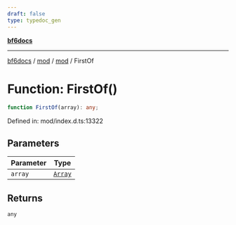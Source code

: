 ```yaml
---
draft: false
type: typedoc_gen
---
```


[**bf6docs**](../../../_index.md)

***

[bf6docs](../../../_index.md) / [mod](../../_index.md) / [mod](../_index.md) / FirstOf

# Function: FirstOf()

```ts
function FirstOf(array): any;
```

Defined in: mod/index.d.ts:13322

## Parameters

| Parameter | Type |
| ------ | ------ |
| `array` | [`Array`](../Array/_index.md) |

## Returns

`any`
